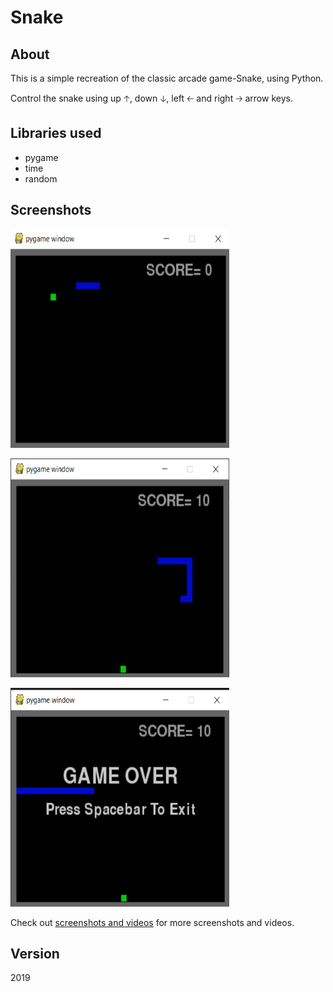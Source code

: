 # Snake

## About
<p>This is a simple recreation of the classic arcade game-Snake, using Python.</p>
<p>Control the snake using up <kbd>🡡</kbd>, down <kbd>🡣</kbd>, left <kbd>🡠</kbd> and right <kbd>🡢</kbd> arrow keys.</p>

## Libraries used
* pygame
* time
* random

## Screenshots

<p>
  <img src="screenshots and videos/Screenshot (125).png", height="350", width="350">
</p>
 
<p>
  <img src="screenshots and videos/Screenshot (127).png", height="350", width="350">
</p>
 
<p>
  <img src="screenshots and videos/Screenshot (128).png", height="350", width="350">
</p>
 
Check out [screenshots and videos](https://github.com/shree675/Snake/tree/main/screenshots%20and%20videos) for more screenshots and videos.

## Version
2019
